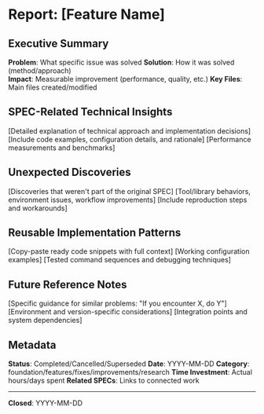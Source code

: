 <!-- SPEC Report Template -->

# Report: [Feature Name]

## Executive Summary
**Problem**: What specific issue was solved
**Solution**: How it was solved (method/approach)  
**Impact**: Measurable improvement (performance, quality, etc.)
**Key Files**: Main files created/modified

## SPEC-Related Technical Insights
[Detailed explanation of technical approach and implementation decisions]
[Include code examples, configuration details, and rationale]
[Performance measurements and benchmarks]

## Unexpected Discoveries
[Discoveries that weren't part of the original SPEC]
[Tool/library behaviors, environment issues, workflow improvements]
[Include reproduction steps and workarounds]

## Reusable Implementation Patterns
[Copy-paste ready code snippets with full context]
[Working configuration examples]
[Tested command sequences and debugging techniques]

## Future Reference Notes
[Specific guidance for similar problems: "If you encounter X, do Y"]
[Environment and version-specific considerations]
[Integration points and system dependencies]

## Metadata
**Status**: Completed/Cancelled/Superseded
**Date**: YYYY-MM-DD
**Category**: foundation/features/fixes/improvements/research
**Time Investment**: Actual hours/days spent
**Related SPECs**: Links to connected work

---
**Closed**: YYYY-MM-DD